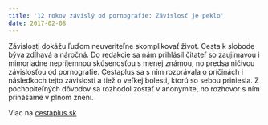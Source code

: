 ```yaml
---
title: '12 rokov závislý od pornografie: Závislosť je peklo'
date: 2017-02-08
---
```


<!-- PREVIEW -->

Závislosti dokážu ľuďom neuveriteľne skomplikovať život. Cesta k slobode býva zdĺhavá a náročná. Do redakcie sa nám prihlásil čitateľ so zaujímavou i mimoriadne nepríjemnou skúsenosťou s menej známou, no predsa ničivou závislosťou od pornografie. Cestaplus sa s ním rozprávala o príčinách i následkoch tejto závislosti a tiež o veľkej bolesti, ktorú so sebou priniesla. Z pochopiteľných dôvodov sa rozhodol zostať v anonymite, no rozhovor s ním prinášame v plnom znení.

<!-- PREVIEW -->

Viac na [cestaplus.sk](http://www.cestaplus.sk/cestaplus/clanok/rozhovor-12-rokov-zavisly-od-pornografie)
